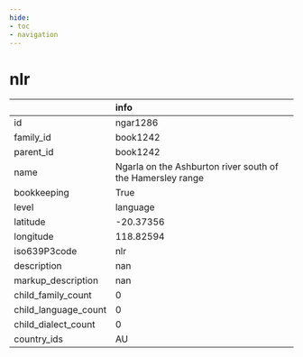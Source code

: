 ```yaml
---
hide:
- toc
- navigation
---
```

# nlr
|                      | info                                                       |
|:---------------------|:-----------------------------------------------------------|
| id                   | ngar1286                                                   |
| family_id            | book1242                                                   |
| parent_id            | book1242                                                   |
| name                 | Ngarla on the Ashburton river south of the Hamersley range |
| bookkeeping          | True                                                       |
| level                | language                                                   |
| latitude             | -20.37356                                                  |
| longitude            | 118.82594                                                  |
| iso639P3code         | nlr                                                        |
| description          | nan                                                        |
| markup_description   | nan                                                        |
| child_family_count   | 0                                                          |
| child_language_count | 0                                                          |
| child_dialect_count  | 0                                                          |
| country_ids          | AU                                                         |